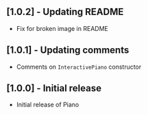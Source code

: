 ## [1.0.2] - Updating README

* Fix for broken image in README

## [1.0.1] - Updating comments

* Comments on `InteractivePiano` constructor

## [1.0.0] - Initial release

* Initial release of Piano
